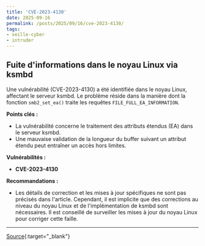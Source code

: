 ```yaml
---
title: 'CVE-2023-4130'
date: 2025-09-16
permalink: /posts/2025/09/16/cve-2023-4130/
tags:
- veille-cyber
- intruder
---
```

## Fuite d'informations dans le noyau Linux via ksmbd

Une vulnérabilité (CVE-2023-4130) a été identifiée dans le noyau Linux, affectant le serveur ksmbd. Le problème réside dans la manière dont la fonction `smb2_set_ea()` traite les requêtes `FILE_FULL_EA_INFORMATION`.

**Points clés :**

*   La vulnérabilité concerne le traitement des attributs étendus (EA) dans le serveur ksmbd.
*   Une mauvaise validation de la longueur du buffer suivant un attribut étendu peut entraîner un accès hors limites.

**Vulnérabilités :**

*   **CVE-2023-4130**

**Recommandations :**

*   Les détails de correction et les mises à jour spécifiques ne sont pas précisés dans l'article. Cependant, il est implicite que des corrections au niveau du noyau Linux et de l'implémentation de ksmbd sont nécessaires. Il est conseillé de surveiller les mises à jour du noyau Linux pour corriger cette faille.

---
[Source](https://cvemon.intruder.io/cves/CVE-2023-4130){:target="_blank"}
